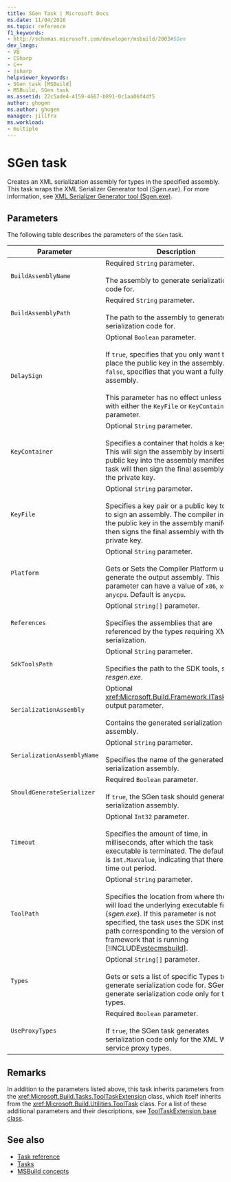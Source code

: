 ```yaml
---
title: SGen Task | Microsoft Docs
ms.date: 11/04/2016
ms.topic: reference
f1_keywords:
- http://schemas.microsoft.com/developer/msbuild/2003#SGen
dev_langs:
- VB
- CSharp
- C++
- jsharp
helpviewer_keywords:
- SGen task [MSBuild]
- MSBuild, SGen task
ms.assetid: 22c5ade4-4159-4667-b891-0c1aa06f4df5
author: ghogen
ms.author: ghogen
manager: jillfra
ms.workload:
- multiple
---
```

# SGen task
Creates an XML serialization assembly for types in the specified assembly. This task wraps the XML Serializer Generator tool (*Sgen.exe*). For more information, see [XML Serializer Generator tool (Sgen.exe)](/dotnet/framework/serialization/xml-serializer-generator-tool-sgen-exe).

## Parameters
 The following table describes the parameters of the `SGen` task.

| Parameter | Description |
|-----------------------------| - |
| `BuildAssemblyName` | Required `String` parameter.<br /><br /> The assembly to generate serialization code for. |
| `BuildAssemblyPath` | Required `String` parameter.<br /><br /> The path to the assembly to generate serialization code for. |
| `DelaySign` | Optional `Boolean` parameter.<br /><br /> If `true`, specifies that you only want to place the public key in the assembly. If `false`, specifies that you want a fully signed assembly.<br /><br /> This parameter has no effect unless used with either the `KeyFile` or `KeyContainer` parameter. |
| `KeyContainer` | Optional `String` parameter.<br /><br /> Specifies a container that holds a key pair. This will sign the assembly by inserting a public key into the assembly manifest. The task will then sign the final assembly with the private key. |
| `KeyFile` | Optional `String` parameter.<br /><br /> Specifies a key pair or a public key to use to sign an assembly. The compiler inserts the public key in the assembly manifest and then signs the final assembly with the private key. |
| `Platform` | Optional `String` parameter.<br /><br /> Gets or Sets the Compiler Platform used to generate the output assembly. This parameter can have a value of `x86`, `x64`, or `anycpu`. Default is `anycpu`. |
| `References` | Optional `String[]` parameter.<br /><br /> Specifies the assemblies that are referenced by the types requiring XML serialization. |
| `SdkToolsPath` | Optional `String` parameter.<br /><br /> Specifies the path to the SDK tools, such as *resgen.exe*. |
| `SerializationAssembly` | Optional <xref:Microsoft.Build.Framework.ITaskItem>`[]` output parameter.<br /><br /> Contains the generated serialization assembly. |
| `SerializationAssemblyName` | Optional `String` parameter.<br /><br /> Specifies the name of the generated serialization assembly. |
| `ShouldGenerateSerializer` | Required `Boolean` parameter.<br /><br /> If `true`, the SGen task should generate a serialization assembly. |
| `Timeout` | Optional `Int32` parameter.<br /><br /> Specifies the amount of time, in milliseconds, after which the task executable is terminated. The default value is `Int.MaxValue`, indicating that there is no time out period. |
| `ToolPath` | Optional `String` parameter.<br /><br /> Specifies the location from where the task will load the underlying executable file (*sgen.exe*). If this parameter is not specified, the task uses the SDK installation path corresponding to the version of the framework that is running [!INCLUDE[vstecmsbuild](../extensibility/internals/includes/vstecmsbuild_md.md)]. |
| `Types` | Optional `String[]` parameter.<br /><br /> Gets or sets a list of specific Types to generate serialization code for. SGen will generate serialization code only for those types. |
| `UseProxyTypes` | Required `Boolean` parameter.<br /><br /> If `true`, the SGen task generates serialization code only for the XML Web service proxy types. |

## Remarks
 In addition to the parameters listed above, this task inherits parameters from the <xref:Microsoft.Build.Tasks.ToolTaskExtension> class, which itself inherits from the <xref:Microsoft.Build.Utilities.ToolTask> class. For a list of these additional parameters and their descriptions, see [ToolTaskExtension base class](../msbuild/tooltaskextension-base-class.md).

## See also
- [Task reference](../msbuild/msbuild-task-reference.md)
- [Tasks](../msbuild/msbuild-tasks.md)
- [MSBuild concepts](../msbuild/msbuild-concepts.md)
